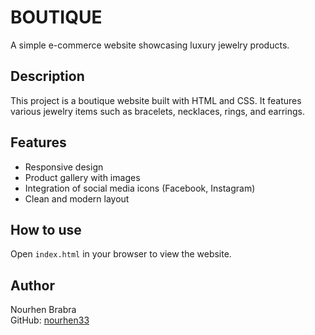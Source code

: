 # BOUTIQUE

A simple e-commerce website showcasing luxury jewelry products.

## Description

This project is a boutique website built with HTML and CSS. It features various jewelry items such as bracelets, necklaces, rings, and earrings.

## Features

- Responsive design
- Product gallery with images
- Integration of social media icons (Facebook, Instagram)
- Clean and modern layout

## How to use

Open `index.html` in your browser to view the website.

## Author

Nourhen Brabra  
GitHub: [nourhen33](https://github.com/nourhen33)

